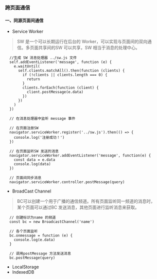 ### 跨页面通信
#### 一、同源页面间通信
- Service Worker
> SW 是一个可以长期运行在后台的 Worker，可以实现与页面间的双向通信。多页面共享间的SW 可以共享，SW 相当于消息的处理中心。
```
  //生成 SW 消息处理器 ../sw.js 文件
  self.addEventListener('message', function (e) {
    e.waitUntil(
      self.clients.matchAll().then(function (clients) {
        if (!clients || clients.length === 0) {
          return
        }
        clients.forEach(function (client) {
          client.postMessage(e.data)
        })
      })
    )
  })

  // 在消息处理器中监听 message 事件
```
```
  // 在页面注册SW
  navigator.serviceWorker.register('../sw.js').then(() => {
    console.log('注册成功！')
  })

  // 在页面监听SW 发送的消息
  navigator.serviceWorker.addEventListener('message', function(e) {
    const data = e.data
    console.log(data)
  })

  // 页面间同步消息
  navigator.serviceWorker.controller.postMessage(query)
```
- BroadCast Channel
> BC可以创建一个用于广播的通信频道。所有页面监听同一频道的消息时，某个页面可以通过BC 发送消息，其他页面进行监听消息来获取。
```
  // 创建标识为name 的频道
  const bc = new BroadcastChannel('name')

  // 各个页面监听
  bc.onmessage = function (e) {
    console.log(e.data)
  }

  // 调用postMessage 方法发送消息
  bc.postMessage(query)
```
- LocalStorage
- IndexedDB